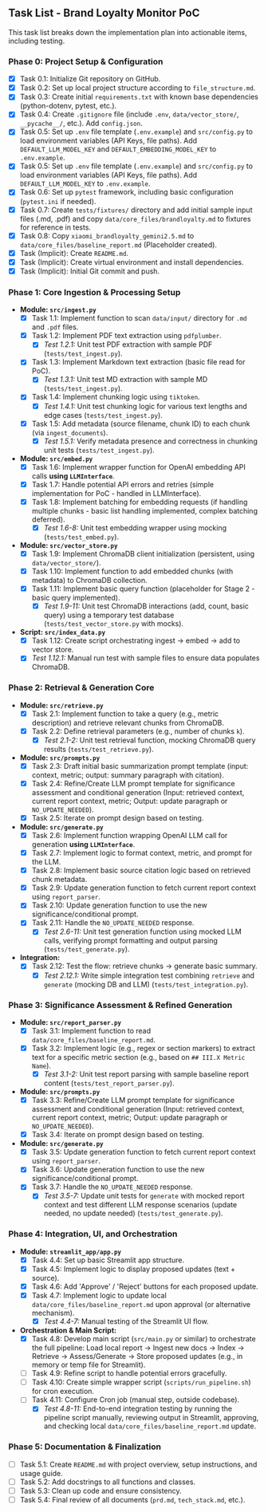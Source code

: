 ## Task List - Brand Loyalty Monitor PoC

This task list breaks down the implementation plan into actionable items, including testing.

### Phase 0: Project Setup & Configuration

*   [x] Task 0.1: Initialize Git repository on GitHub.
*   [x] Task 0.2: Set up local project structure according to `file_structure.md`.
*   [x] Task 0.3: Create initial `requirements.txt` with known base dependencies (python-dotenv, pytest, etc.).
*   [x] Task 0.4: Create `.gitignore` file (include `.env`, `data/vector_store/`, `__pycache__/`, etc.). Add `config.json`.
*   [x] Task 0.5: Set up `.env` file template (`.env.example`) and `src/config.py` to load environment variables (API Keys, file paths). Add `DEFAULT_LLM_MODEL_KEY` and `DEFAULT_EMBEDDING_MODEL_KEY` to `.env.example`.
*   [x] Task 0.5: Set up `.env` file template (`.env.example`) and `src/config.py` to load environment variables (API Keys, file paths). Add `DEFAULT_LLM_MODEL_KEY` to `.env.example`.
*   [x] Task 0.6: Set up `pytest` framework, including basic configuration (`pytest.ini` if needed).
*   [x] Task 0.7: Create `tests/fixtures/` directory and add initial sample input files (.md, .pdf) and copy `data/core_files/brandloyalty.md` to fixtures for reference in tests.
*   [x] Task 0.8: Copy `xiaomi_brandloyalty_gemini2.5.md` to `data/core_files/baseline_report.md` (Placeholder created).
*   [x] Task (Implicit): Create `README.md`.
*   [x] Task (Implicit): Create virtual environment and install dependencies.
*   [x] Task (Implicit): Initial Git commit and push.

### Phase 1: Core Ingestion & Processing Setup

*   **Module: `src/ingest.py`**
    *   [x] Task 1.1: Implement function to scan `data/input/` directory for `.md` and `.pdf` files.
    *   [x] Task 1.2: Implement PDF text extraction using `pdfplumber`.
        *   [x] *Test 1.2.1:* Unit test PDF extraction with sample PDF (`tests/test_ingest.py`).
    *   [x] Task 1.3: Implement Markdown text extraction (basic file read for PoC).
        *   [x] *Test 1.3.1:* Unit test MD extraction with sample MD (`tests/test_ingest.py`).
    *   [x] Task 1.4: Implement chunking logic using `tiktoken`.
        *   [x] *Test 1.4.1:* Unit test chunking logic for various text lengths and edge cases (`tests/test_ingest.py`).
    *   [x] Task 1.5: Add metadata (source filename, chunk ID) to each chunk (via `ingest_documents`).
        *   [x] *Test 1.5.1:* Verify metadata presence and correctness in chunking unit tests (`tests/test_ingest.py`).
*   **Module: `src/embed.py`**
    *   [x] Task 1.6: Implement wrapper function for OpenAI embedding API calls **using `LLMInterface`**.
    *   [x] Task 1.7: Handle potential API errors and retries (simple implementation for PoC - handled in LLMInterface).
    *   [x] Task 1.8: Implement batching for embedding requests (if handling multiple chunks - basic list handling implemented, complex batching deferred).
        *   [x] *Test 1.6-8:* Unit test embedding wrapper using mocking (`tests/test_embed.py`).
*   **Module: `src/vector_store.py`**
    *   [x] Task 1.9: Implement ChromaDB client initialization (persistent, using `data/vector_store/`).
    *   [x] Task 1.10: Implement function to add embedded chunks (with metadata) to ChromaDB collection.
    *   [x] Task 1.11: Implement basic query function (placeholder for Stage 2 - basic query implemented).
        *   [x] *Test 1.9-11:* Unit test ChromaDB interactions (add, count, basic query) using a temporary test database (`tests/test_vector_store.py` with mocks).
*   **Script: `src/index_data.py`**
    *   [x] Task 1.12: Create script orchestrating ingest -> embed -> add to vector store.
    *   [x] *Test 1.12.1:* Manual run test with sample files to ensure data populates ChromaDB.

### Phase 2: Retrieval & Generation Core

*   **Module: `src/retrieve.py`**
    *   [x] Task 2.1: Implement function to take a query (e.g., metric description) and retrieve relevant chunks from ChromaDB.
    *   [x] Task 2.2: Define retrieval parameters (e.g., number of chunks `k`).
        *   [x] *Test 2.1-2:* Unit test retrieval function, mocking ChromaDB query results (`tests/test_retrieve.py`).
*   **Module: `src/prompts.py`**
    *   [x] Task 2.3: Draft initial basic summarization prompt template (input: context, metric; output: summary paragraph with citation).
    *   [x] Task 2.4: Refine/Create LLM prompt template for significance assessment and conditional generation (Input: retrieved context, current report context, metric; Output: update paragraph or `NO_UPDATE_NEEDED`).
    *   [x] Task 2.5: Iterate on prompt design based on testing.
*   **Module: `src/generate.py`**
    *   [x] Task 2.6: Implement function wrapping OpenAI LLM call for generation **using `LLMInterface`**.
    *   [x] Task 2.7: Implement logic to format context, metric, and prompt for the LLM.
    *   [x] Task 2.8: Implement basic source citation logic based on retrieved chunk metadata.
    *   [x] Task 2.9: Update generation function to fetch current report context using `report_parser`.
    *   [x] Task 2.10: Update generation function to use the new significance/conditional prompt.
    *   [x] Task 2.11: Handle the `NO_UPDATE_NEEDED` response.
        *   [x] *Test 2.6-11:* Unit test generation function using mocked LLM calls, verifying prompt formatting and output parsing (`tests/test_generate.py`).
*   **Integration:**
    *   [x] Task 2.12: Test the flow: retrieve chunks -> generate basic summary.
        *   [x] *Test 2.12.1:* Write simple integration test combining `retrieve` and `generate` (mocking DB and LLM) (`tests/test_integration.py`).

### Phase 3: Significance Assessment & Refined Generation

*   **Module: `src/report_parser.py`**
    *   [x] Task 3.1: Implement function to read `data/core_files/baseline_report.md`.
    *   [x] Task 3.2: Implement logic (e.g., regex or section markers) to extract text for a specific metric section (e.g., based on `## III.X Metric Name`).
        *   [x] *Test 3.1-2:* Unit test report parsing with sample baseline report content (`tests/test_report_parser.py`).
*   **Module: `src/prompts.py`**
    *   [x] Task 3.3: Refine/Create LLM prompt template for significance assessment and conditional generation (Input: retrieved context, current report context, metric; Output: update paragraph or `NO_UPDATE_NEEDED`).
    *   [x] Task 3.4: Iterate on prompt design based on testing.
*   **Module: `src/generate.py`**
    *   [x] Task 3.5: Update generation function to fetch current report context using `report_parser`.
    *   [x] Task 3.6: Update generation function to use the new significance/conditional prompt.
    *   [x] Task 3.7: Handle the `NO_UPDATE_NEEDED` response.
        *   [x] *Test 3.5-7:* Update unit tests for `generate` with mocked report context and test different LLM response scenarios (update needed, no update needed) (`tests/test_generate.py`).

### Phase 4: Integration, UI, and Orchestration

*   **Module: `streamlit_app/app.py`**
    *   [x] Task 4.4: Set up basic Streamlit app structure.
    *   [x] Task 4.5: Implement logic to display proposed updates (text + source).
    *   [x] Task 4.6: Add 'Approve' / 'Reject' buttons for each proposed update.
    *   [x] Task 4.7: Implement logic to update local `data/core_files/baseline_report.md` upon approval (or alternative mechanism).
        *   [x] *Test 4.4-7:* Manual testing of the Streamlit UI flow.
*   **Orchestration & Main Script:**
    *   [x] Task 4.8: Develop main script (`src/main.py` or similar) to orchestrate the full pipeline: Load local report -> Ingest new docs -> Index -> Retrieve -> Assess/Generate -> Store proposed updates (e.g., in memory or temp file for Streamlit).
    *   [ ] Task 4.9: Refine script to handle potential errors gracefully.
    *   [ ] Task 4.10: Create simple wrapper script (`scripts/run_pipeline.sh`) for cron execution.
    *   [ ] Task 4.11: Configure Cron job (manual step, outside codebase).
        *   [x] *Test 4.8-11:* End-to-end integration testing by running the pipeline script manually, reviewing output in Streamlit, approving, and checking local `data/core_files/baseline_report.md` update.

### Phase 5: Documentation & Finalization

*   [ ] Task 5.1: Create `README.md` with project overview, setup instructions, and usage guide.
*   [ ] Task 5.2: Add docstrings to all functions and classes.
*   [ ] Task 5.3: Clean up code and ensure consistency.
*   [ ] Task 5.4: Final review of all documents (`prd.md`, `tech_stack.md`, etc.). 